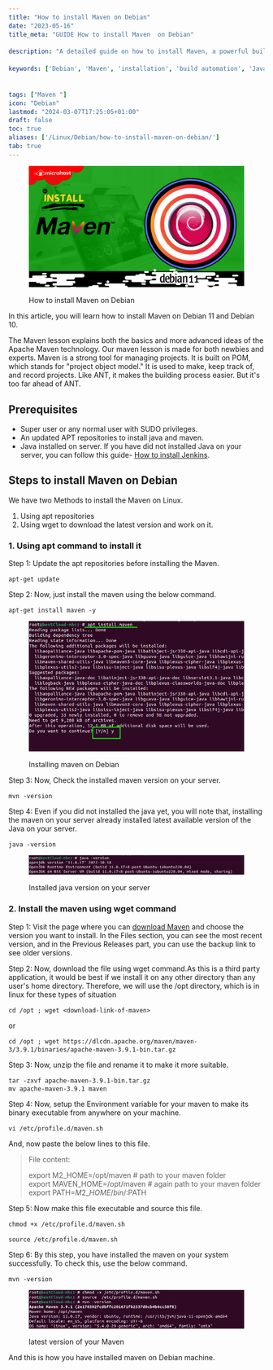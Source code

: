 ```yaml
---
title: "How to install Maven on Debian"
date: "2023-05-16"
title_meta: "GUIDE How to install Maven  on Debian"

description: "A detailed guide on how to install Maven, a powerful build automation tool primarily for Java projects, on Debian."

keywords: ['Debian', 'Maven', 'installation', 'build automation', 'Java', 'Linux', 'development']


tags: ["Maven "]
icon: "Debian"
lastmod: "2024-03-07T17:25:05+01:00"
draft: false
toc: true
aliases: ['/Linux/Debian/how-to-install-maven-on-debian/']
tab: true
---
```


<figure>

![How to install Maven on Debian](images/How-to-install-maven-on-Debain-11.png)

<figcaption>

How to install Maven on Debian

</figcaption>

</figure>

In this article, you will learn how to install Maven on Debian 11 and Debian 10.

The Maven lesson explains both the basics and more advanced ideas of the Apache Maven technology. Our maven lesson is made for both newbies and experts. Maven is a strong tool for managing projects. It is built on POM, which stands for "project object model." It is used to make, keep track of, and record projects. Like ANT, it makes the building process easier. But it's too far ahead of ANT.

## Prerequisites

- Super user or any normal user with SUDO privileges.
- An updated APT repositories to install java and maven.
- Java installed on server. If you have did not installed Java on your server, you can follow this guide- [How to install Jenkins](https://utho.com/docs/tutorial/how-to-install-jenkins-on-debian-10/).

## Steps to install Maven on Debian

We have two Methods to install the Maven on Linux.

1. Using apt repositories
2. Using wget to download the latest version and work on it.

### 1\. Using apt command to install it

Step 1: Update the apt repositories before installing the Maven.

```
apt-get update
```
Step 2: Now, just install the maven using the below command.

```
apt-get install maven -y
```
<figure>

![Installing maven on Debian](images/image-958.png)

<figcaption>

Installing maven on Debian

</figcaption>

</figure>

Step 3: Now, Check the installed maven version on your server.

```
mvn -version
```
Step 4: Even if you did not installed the java yet, you will note that, installing the maven on your server already installed latest available version of the Java on your server.

```
java -version
```
<figure>

![Installed java version on your server](images/image-959.png)

<figcaption>

Installed java version on your server

</figcaption>

</figure>

### 2\. Install the maven using wget command

Step 1: Visit the page where you can [download Maven](https://maven.apache.org/download.cgi) and choose the version you want to install. In the Files section, you can see the most recent version, and in the Previous Releases part, you can use the backup link to see older versions.

Step 2: Now, download the file using wget command.As this is a third party application, it would be best if we install it on any other directory than any user's home directory. Therefore, we will use the /opt directory, which is in linux for these types of situation

```
cd /opt ; wget <download-link-of-maven>
```
or

```
cd /opt ; wget https://dlcdn.apache.org/maven/maven-3/3.9.1/binaries/apache-maven-3.9.1-bin.tar.gz
```
Step 3: Now, unzip the file and rename it to make it more suitable.

```
tar -zxvf apache-maven-3.9.1-bin.tar.gz
mv apache-maven-3.9.1 maven
```
Step 4: Now, setup the Environment variable for your maven to make its binary executable from anywhere on your machine.

```
vi /etc/profile.d/maven.sh
```
And, now paste the below lines to this file.

> File content:
> 
> export M2\_HOME=/opt/maven # path to your maven folder  
> export MAVEN\_HOME=/opt/maven # again path to your maven folder  
> export PATH=$M2\_HOME/bin/:$PATH

Step 5: Now make this file executable and source this file.

```
chmod +x /etc/profile.d/maven.sh
```
```
source /etc/profile.d/maven.sh
```
Step 6: By this step, you have installed the maven on your system successfully. To check this, use the below command.

```
mvn -version
```
<figure>

![latest version of your Maven](images/image-960.png)

<figcaption>

latest version of your Maven

</figcaption>

</figure>

And this is how you have installed maven on Debian machine.
